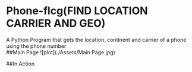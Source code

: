 # Phone-flcg(FIND LOCATION CARRIER AND GEO)
A Python Program that gets the location, continent and carrier of a phone using the phone number  
##Main Page
![plot](./Assets/Main Page.jpg)

##In Action
